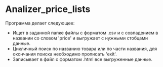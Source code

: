 # Analizer_price_lists
Программа делает следующее:
- Ищет в заданной папке файлы с форматом .csv и с совпадением в названии со словом 'price' и выгружает с нужными стобцами данные.
- Цикличный поиск по названию товара или по части названия, для окончания поиска необходимо прописать 'exit'.
- Записывает в файл с форматом .html все выгруженные данные.
